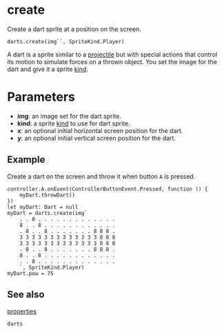 # create

Create a dart sprite at a position on the screen.

```sig
darts.create(img``, SpriteKind.Player)
```

A dart is a sprite similar to a [projectile](/reference/sprites/create-projectile-from-side) but with special actions that control its motion to simulate forces on a thrown object. You set the image for the dart and give it a sprite [kind](/reference/sprites/sprite/kind).

# Parameters

* **img**: an image set for the dart sprite.
* **kind**: a sprite [kind](/reference/sprites/sprite/kind) to use for dart sprite.
* **x**: an optional initial horizontal screen position for the dart.
* **y**: an optional initial vertical screen position for the dart.

## Example

Create a dart on the screen and throw it when button `A` is pressed.

```blocks
controller.A.onEvent(ControllerButtonEvent.Pressed, function () {
    myDart.throwDart()
})
let myDart: Dart = null
myDart = darts.create(img`
    . . 8 . . . . . . . . . . . . . 
    8 . . 8 . . . . . . . . . . . . 
    . 8 . . 8 . . . . . . . 8 8 8 . 
    3 3 3 3 3 3 3 3 3 3 3 3 3 8 8 8 
    3 3 3 3 3 3 3 3 3 3 3 3 3 8 8 8 
    . 8 . . 8 . . . . . . . 8 8 8 . 
    8 . . 8 . . . . . . . . . . . . 
    . . 8 . . . . . . . . . . . . . 
    `, SpriteKind.Player)
myDart.pow = 75
```

## See also

[properties](/reference/darts/properties)

```package
darts
```